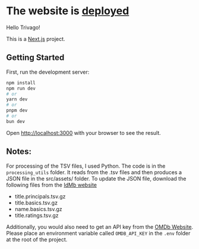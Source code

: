 # The website is [deployed](https://cageflix-blue.vercel.app/)

Hello Trivago!

This is a [Next.js](https://nextjs.org) project.

## Getting Started

First, run the development server:

```bash
npm install
npm run dev
# or
yarn dev
# or
pnpm dev
# or
bun dev
```

Open [http://localhost:3000](http://localhost:3000) with your browser to see the result.

## Notes:

For processing of the TSV files, I used Python. The code is in the `processing_utils` folder. It reads from the .tsv files and then produces a JSON file in the src/assets/ folder.
To update the JSON file, download the following files from the [IdMb website](https://developer.imdb.com/non-commercial-datasets/)

- title.principals.tsv.gz
- title.basics.tsv.gz
- name.basics.tsv.gz
- title.ratings.tsv.gz

Additionally, you would also need to get an API key from the [OMDb Website](https://www.omdbapi.com/). Please place an environment variable called `OMDB_API_KEY` in the `.env` folder at the root of the project.
